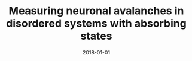 ---
title: "Measuring neuronal avalanches in disordered systems with absorbing states"
collection: publications
permalink: /publication/2018-01-01-Measuring-neuronal-avalanches-in-disordered-systems-with-absorbing-states
date: 2018-01-01
venue: 'Phys. Rev. E'
paperurl: 'https://dx.doi.org/10.1103/PhysRevE.97.042415'
citation: ' <u>Mauricio Girardi-Schappo</u>,  Marcelo Tragtenberg, &quot;Measuring neuronal avalanches in disordered systems with absorbing states.&quot; Phys. Rev. E, 2018.'
---